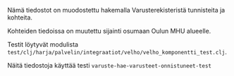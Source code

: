 Nämä tiedostot on muodostettu hakemalla Varusterekisteristä tunnisteita ja kohteita.

Kohteiden tiedoissa on muutettu sijainti osumaan Oulun MHU alueelle.

Testit löytyvät modulista `test/clj/harja/palvelin/integraatiot/velho/velho_komponentti_test.clj`.

Näitä tiedostoja käyttää testi `varuste-hae-varusteet-onnistuneet-test`